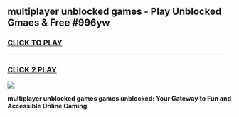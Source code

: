 
## multiplayer unblocked games - Play Unblocked Gmaes & Free #996yw
<h3>
<a href="https://news.freeplayer.one?title=multiplayer_unblocked_games&ref=26F">CLICK TO PLAY</a></h3>
<hr>

<h3>
<a href="https://news.freeplayer.one?title=multiplayer_unblocked_games&ref=26F">CLICK 2 PLAY</a>
  
</h3>

<a href="https://news.freeplayer.one?title=multiplayer_unblocked_games&ref=26F/"><img src="https://clearcache.store/games.png"></a>


**multiplayer unblocked games games unblocked: Your Gateway to Fun and Accessible Online Gaming**
